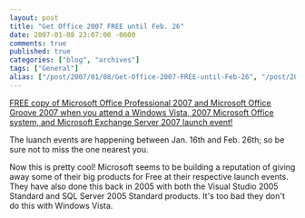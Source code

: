 ```yaml
---
layout: post
title: "Get Office 2007 FREE until Feb. 26"
date: 2007-01-08 23:07:00 -0600
comments: true
published: true
categories: ["blog", "archives"]
tags: ["General"]
alias: ["/post/2007/01/08/Get-Office-2007-FREE-until-Feb-26", "/post/2007/01/08/get-office-2007-free-until-feb-26"]
---
```

<!-- more -->
<P><A href="http://www.microsoft.com/business/launch2007/signup/default.mspx">FREE copy of Microsoft Office Professional 2007 and Microsoft Office Groove 2007 when you attend a Windows Vista, 2007 Microsoft Office system, and Microsoft Exchange Server 2007 launch event!</A></P>
<P>The luanch events are happening between Jan. 16th and Feb. 26th; so be sure not to miss the one nearest you.</P>
<P>Now this is pretty cool! Microsoft seems to be building a reputation of giving away some of their big products for Free at their respective launch events. They have also done this back in 2005 with both the Visual Studio 2005 Standard and SQL Server 2005 Standard products. It's too bad they don't do this with Windows Vista.</P>
